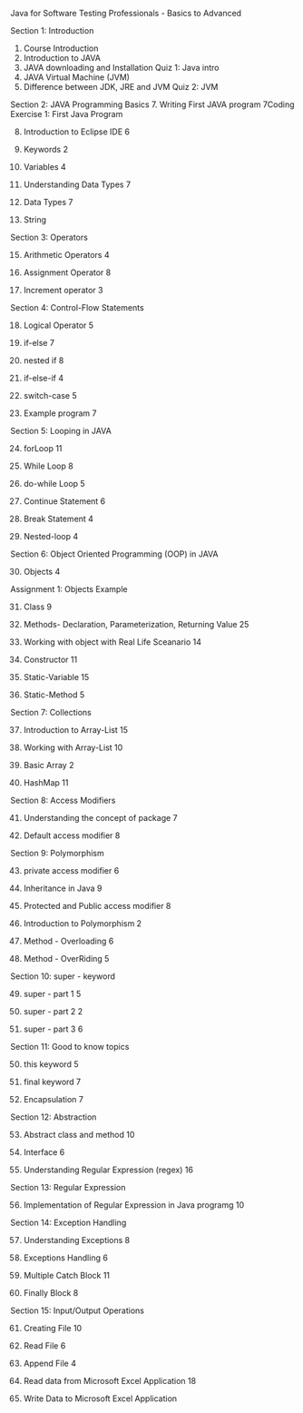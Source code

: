 
Java for Software Testing Professionals - Basics to Advanced

Section 1: Introduction

1. Course Introduction
2. Introduction to JAVA
3. JAVA downloading and Installation
Quiz 1: Java intro
4. JAVA Virtual Machine (JVM)
5. Difference between JDK, JRE and JVM
Quiz 2: JVM

Section 2: JAVA Programming Basics
7. Writing First JAVA program
7Coding Exercise 1: First Java Program

8. Introduction to Eclipse IDE
6

9. Keywords
2

10. Variables
4

11. Understanding Data Types
7

12. Data Types
7

13. String
    
Section 3: Operators

15. Arithmetic Operators
4

16. Assignment Operator
8

17. Increment operator
3

Section 4: Control-Flow Statements

18. Logical Operator
5

19. if-else
7

20. nested if
8

21. if-else-if
4

22. switch-case
5

23. Example program
7

Section 5: Looping in JAVA

24. forLoop
11

25. While Loop
8

26. do-while Loop
5

27. Continue Statement
6

28. Break Statement
4

29. Nested-loop
4

Section 6: Object Oriented Programming (OOP) in JAVA

30. Objects
4

Assignment 1: Objects Example

31. Class
9

32. Methods- Declaration, Parameterization, Returning Value
25

33. Working with object with Real Life Sceanario
14

34. Constructor
11

35. Static-Variable
15

36. Static-Method
5

Section 7: Collections

37. Introduction to Array-List
15

38. Working with Array-List
10

39. Basic Array
2

40. HashMap
11

Section 8: Access Modifiers

41. Understanding the concept of package
7

42. Default access modifier
8

Section 9: Polymorphism

43. private access modifier
6

44. Inheritance in Java
9

45. Protected and Public access modifier
8

46. Introduction to Polymorphism
2

47. Method - Overloading
6

48. Method - OverRiding
5

Section 10: super - keyword

49. super - part 1
5

50. super - part 2
2

51. super - part 3
6

Section 11: Good to know topics


50. this keyword
5

51. final keyword
7

52. Encapsulation
7

Section 12: Abstraction

53. Abstract class and method
10

54. Interface
6

55. Understanding Regular Expression (regex)
16

Section 13: Regular Expression

56. Implementation of Regular Expression in Java programg
10

Section 14: Exception Handling

57. Understanding Exceptions
8

58. Exceptions Handling
6

59. Multiple Catch Block
11

60. Finally Block
8

Section 15: Input/Output Operations

61. Creating File
10

62. Read File
6

63. Append File
4

64. Read data from Microsoft Excel Application
18

65. Write Data to Microsoft Excel Application
